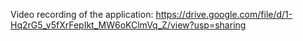 Video recording of the application: https://drive.google.com/file/d/1-Hq2rG5_v5fXrFepIkt_MW6oKClmVq_Z/view?usp=sharing
